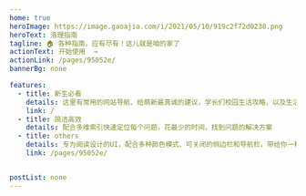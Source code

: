 ```yaml
---
home: true
heroImage: https://image.gaoajia.com/i/2021/05/10/919c2f72d0238.png
heroText: 洛理指南
tagline: 🏠 各种指南，应有尽有！这儿就是咱的家了
actionText: 开始使用  →
actionLink: /pages/95052e/
bannerBg: none 

features: 
  - title: 新生必看
    details: 这里有常用的网站导航、给萌新最真诚的建议，学长们校园生活攻略，以及生活中遇到的部分问题的解决方案
    link: /
  - title: 简洁高效
    details: 配合多维索引快速定位每个问题，花最少的时间，找到问题的解决方案
  - title: others
    details: 专为阅读设计的UI，配合多种颜色模式、可关闭的侧边栏和导航栏，带给你一种沉浸式阅读体验
    link: /pages/95052e/


postList: none
---
```


